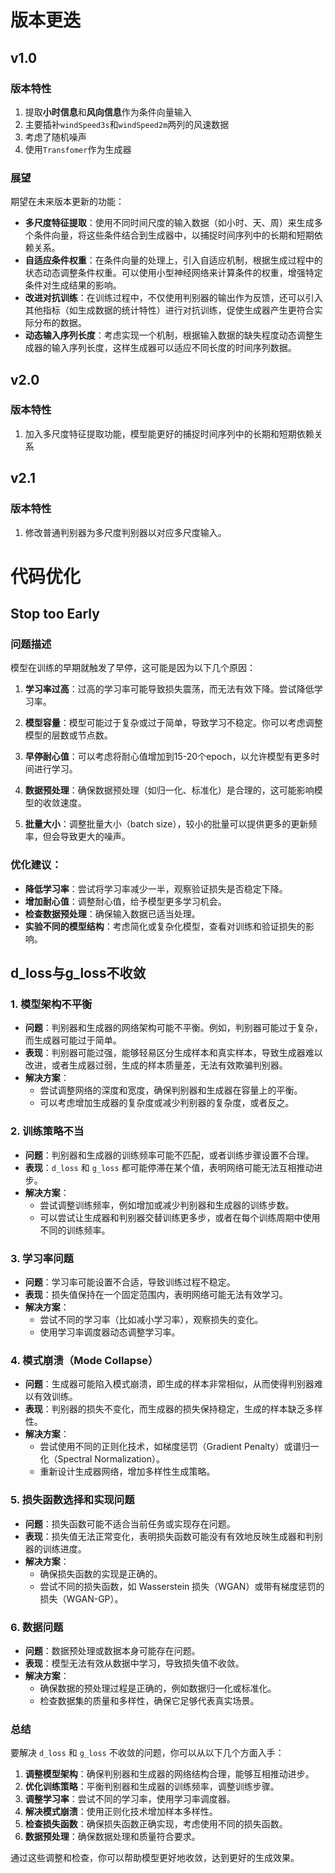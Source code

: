 # 版本更迭

## v1.0

### 版本特性

1. 提取**小时信息**和**风向信息**作为条件向量输入
2. 主要插补`windSpeed3s`和`windSpeed2m`两列的风速数据
3. 考虑了随机噪声
4. 使用`Transfomer`作为生成器

### 展望

期望在未来版本更新的功能：

- **多尺度特征提取**：使用不同时间尺度的输入数据（如小时、天、周）来生成多个条件向量，将这些条件结合到生成器中，以捕捉时间序列中的长期和短期依赖关系。
- **自适应条件权重**：在条件向量的处理上，引入自适应机制，根据生成过程中的状态动态调整条件权重。可以使用小型神经网络来计算条件的权重，增强特定条件对生成结果的影响。
- **改进对抗训练**：在训练过程中，不仅使用判别器的输出作为反馈，还可以引入其他指标（如生成数据的统计特性）进行对抗训练，促使生成器产生更符合实际分布的数据。
- **动态输入序列长度**：考虑实现一个机制，根据输入数据的缺失程度动态调整生成器的输入序列长度，这样生成器可以适应不同长度的时间序列数据。

## v2.0

### 版本特性

1. 加入多尺度特征提取功能，模型能更好的捕捉时间序列中的长期和短期依赖关系

## v2.1

### 版本特性

1. 修改普通判别器为多尺度判别器以对应多尺度输入。



# 代码优化
## Stop too Early

### 问题描述

模型在训练的早期就触发了早停，这可能是因为以下几个原因：

1. **学习率过高**：过高的学习率可能导致损失震荡，而无法有效下降。尝试降低学习率。

2. **模型容量**：模型可能过于复杂或过于简单，导致学习不稳定。你可以考虑调整模型的层数或节点数。

3. **早停耐心值**：可以考虑将耐心值增加到15-20个epoch，以允许模型有更多时间进行学习。

4. **数据预处理**：确保数据预处理（如归一化、标准化）是合理的，这可能影响模型的收敛速度。

5. **批量大小**：调整批量大小（batch size），较小的批量可以提供更多的更新频率，但会导致更大的噪声。

### 优化建议：
- **降低学习率**：尝试将学习率减少一半，观察验证损失是否稳定下降。
- **增加耐心值**：调整耐心值，给予模型更多学习机会。
- **检查数据预处理**：确保输入数据已适当处理。
- **实验不同的模型结构**：考虑简化或复杂化模型，查看对训练和验证损失的影响。

## d_loss与g_loss不收敛

### 1. **模型架构不平衡**

- **问题**：判别器和生成器的网络架构可能不平衡。例如，判别器可能过于复杂，而生成器可能过于简单。
- **表现**：判别器可能过强，能够轻易区分生成样本和真实样本，导致生成器难以改进，或者生成器过弱，生成的样本质量差，无法有效欺骗判别器。
- **解决方案**：
  - 尝试调整网络的深度和宽度，确保判别器和生成器在容量上的平衡。
  - 可以考虑增加生成器的复杂度或减少判别器的复杂度，或者反之。

### 2. **训练策略不当**

- **问题**：判别器和生成器的训练频率可能不匹配，或者训练步骤设置不合理。
- **表现**：`d_loss` 和 `g_loss` 都可能停滞在某个值，表明网络可能无法互相推动进步。
- **解决方案**：
  - 尝试调整训练频率，例如增加或减少判别器和生成器的训练步数。
  - 可以尝试让生成器和判别器交替训练更多步，或者在每个训练周期中使用不同的训练频率。

### 3. **学习率问题**

- **问题**：学习率可能设置不合适，导致训练过程不稳定。
- **表现**：损失值保持在一个固定范围内，表明网络可能无法有效学习。
- **解决方案**：
  - 尝试不同的学习率（比如减小学习率），观察损失的变化。
  - 使用学习率调度器动态调整学习率。

### 4. **模式崩溃（Mode Collapse）**

- **问题**：生成器可能陷入模式崩溃，即生成的样本非常相似，从而使得判别器难以有效训练。
- **表现**：判别器的损失不变化，而生成器的损失保持稳定，生成的样本缺乏多样性。
- **解决方案**：
  - 尝试使用不同的正则化技术，如梯度惩罚（Gradient Penalty）或谱归一化（Spectral Normalization）。
  - 重新设计生成器网络，增加多样性生成策略。

### 5. **损失函数选择和实现问题**

- **问题**：损失函数可能不适合当前任务或实现存在问题。
- **表现**：损失值无法正常变化，表明损失函数可能没有有效地反映生成器和判别器的训练进度。
- **解决方案**：
  - 确保损失函数的实现是正确的。
  - 尝试不同的损失函数，如 Wasserstein 损失（WGAN）或带有梯度惩罚的损失（WGAN-GP）。

### 6. **数据问题**

- **问题**：数据预处理或数据本身可能存在问题。
- **表现**：模型无法有效从数据中学习，导致损失值不收敛。
- **解决方案**：
  - 确保数据的预处理过程是正确的，例如数据归一化或标准化。
  - 检查数据集的质量和多样性，确保它足够代表真实场景。

### 总结

要解决 `d_loss` 和 `g_loss` 不收敛的问题，你可以从以下几个方面入手：

1. **调整模型架构**：确保判别器和生成器的网络结构合理，能够互相推动进步。
2. **优化训练策略**：平衡判别器和生成器的训练频率，调整训练步骤。
3. **调整学习率**：尝试不同的学习率，使用学习率调度器。
4. **解决模式崩溃**：使用正则化技术增加样本多样性。
5. **检查损失函数**：确保损失函数正确实现，考虑使用不同的损失函数。
6. **数据预处理**：确保数据处理和质量符合要求。

通过这些调整和检查，你可以帮助模型更好地收敛，达到更好的生成效果。
